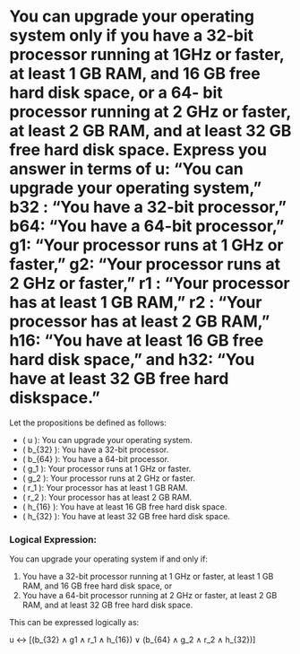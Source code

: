 # You can upgrade your operating system only if you have a 32-bit processor running at 1GHz or faster, at least 1 GB RAM, and 16 GB free hard disk space, or a 64- bit processor running at 2 GHz or faster, at least 2 GB RAM, and at least 32 GB free hard disk space. Express you answer in terms of u: “You can upgrade your operating system,” b32 : “You have a 32-bit processor,” b64: “You have a 64-bit processor,” g1: “Your processor runs at 1 GHz or faster,” g2: “Your processor runs at 2 GHz or faster,” r1 : “Your processor has at least 1 GB RAM,” r2 : “Your processor has at least 2 GB RAM,” h16: “You have at least 16 GB free hard disk space,” and h32: “You have at least 32 GB free hard diskspace.”

Let the propositions be defined as follows:

- \( u \): You can upgrade your operating system.
- \( b_{32} \): You have a 32-bit processor.
- \( b_{64} \): You have a 64-bit processor.
- \( g_1 \): Your processor runs at 1 GHz or faster.
- \( g_2 \): Your processor runs at 2 GHz or faster.
- \( r_1 \): Your processor has at least 1 GB RAM.
- \( r_2 \): Your processor has at least 2 GB RAM.
- \( h_{16} \): You have at least 16 GB free hard disk space.
- \( h_{32} \): You have at least 32 GB free hard disk space.

### Logical Expression:

You can upgrade your operating system if and only if:

1. You have a 32-bit processor running at 1 GHz or faster, at least 1 GB RAM, and 16 GB free hard disk space, or
2. You have a 64-bit processor running at 2 GHz or faster, at least 2 GB RAM, and at least 32 GB free hard disk space.

This can be expressed logically as:

u ↔ [(b_{32} ∧ g1 ∧ r_1 ∧ h_{16}) ∨ (b_{64} ∧ g_2 ∧ r_2 ∧ h_{32})]